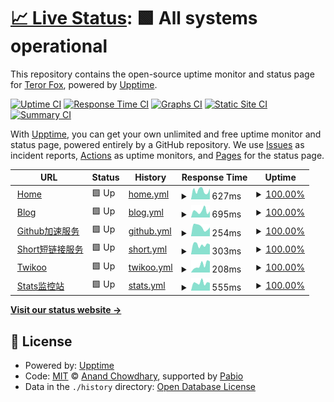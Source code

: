 # [📈 Live Status](https://status.trfox.top): <!--live status--> **🟩 All systems operational**

This repository contains the open-source uptime monitor and status page for [Teror Fox](https://www.trfox.top), powered by [Upptime](https://github.com/upptime/upptime).

[![Uptime CI](https://github.com/sysfox/upptime/workflows/Uptime%20CI/badge.svg)](https://github.com/sysfox/upptime/actions?query=workflow%3A%22Uptime+CI%22)
[![Response Time CI](https://github.com/sysfox/upptime/workflows/Response%20Time%20CI/badge.svg)](https://github.com/sysfox/upptime/actions?query=workflow%3A%22Response+Time+CI%22)
[![Graphs CI](https://github.com/sysfox/upptime/workflows/Graphs%20CI/badge.svg)](https://github.com/sysfox/upptime/actions?query=workflow%3A%22Graphs+CI%22)
[![Static Site CI](https://github.com/sysfox/upptime/workflows/Static%20Site%20CI/badge.svg)](https://github.com/sysfox/upptime/actions?query=workflow%3A%22Static+Site+CI%22)
[![Summary CI](https://github.com/sysfox/upptime/workflows/Summary%20CI/badge.svg)](https://github.com/sysfox/upptime/actions?query=workflow%3A%22Summary+CI%22)

With [Upptime](https://upptime.js.org), you can get your own unlimited and free uptime monitor and status page, powered entirely by a GitHub repository. We use [Issues](https://github.com/sysfox/upptime/issues) as incident reports, [Actions](https://github.com/sysfox/upptime/actions) as uptime monitors, and [Pages](https://status.trfox.top) for the status page.

<!--start: status pages-->
<!-- This summary is generated by Upptime (https://github.com/upptime/upptime) -->
<!-- Do not edit this manually, your changes will be overwritten -->
<!-- prettier-ignore -->
| URL | Status | History | Response Time | Uptime |
| --- | ------ | ------- | ------------- | ------ |
| <img alt="" src="https://icons.duckduckgo.com/ip3/www.trfox.top.ico" height="13"> [Home](https://www.trfox.top) | 🟩 Up | [home.yml](https://github.com/sysfox/upptime/commits/HEAD/history/home.yml) | <details><summary><img alt="Response time graph" src="./graphs/home/response-time-week.png" height="20"> 627ms</summary><br><a href="https://status.trfox.top/history/home"><img alt="Response time 729" src="https://img.shields.io/endpoint?url=https%3A%2F%2Fraw.githubusercontent.com%2Fsysfox%2Fupptime%2FHEAD%2Fapi%2Fhome%2Fresponse-time.json"></a><br><a href="https://status.trfox.top/history/home"><img alt="24-hour response time 762" src="https://img.shields.io/endpoint?url=https%3A%2F%2Fraw.githubusercontent.com%2Fsysfox%2Fupptime%2FHEAD%2Fapi%2Fhome%2Fresponse-time-day.json"></a><br><a href="https://status.trfox.top/history/home"><img alt="7-day response time 627" src="https://img.shields.io/endpoint?url=https%3A%2F%2Fraw.githubusercontent.com%2Fsysfox%2Fupptime%2FHEAD%2Fapi%2Fhome%2Fresponse-time-week.json"></a><br><a href="https://status.trfox.top/history/home"><img alt="30-day response time 729" src="https://img.shields.io/endpoint?url=https%3A%2F%2Fraw.githubusercontent.com%2Fsysfox%2Fupptime%2FHEAD%2Fapi%2Fhome%2Fresponse-time-month.json"></a><br><a href="https://status.trfox.top/history/home"><img alt="1-year response time 729" src="https://img.shields.io/endpoint?url=https%3A%2F%2Fraw.githubusercontent.com%2Fsysfox%2Fupptime%2FHEAD%2Fapi%2Fhome%2Fresponse-time-year.json"></a></details> | <details><summary><a href="https://status.trfox.top/history/home">100.00%</a></summary><a href="https://status.trfox.top/history/home"><img alt="All-time uptime 100.00%" src="https://img.shields.io/endpoint?url=https%3A%2F%2Fraw.githubusercontent.com%2Fsysfox%2Fupptime%2FHEAD%2Fapi%2Fhome%2Fuptime.json"></a><br><a href="https://status.trfox.top/history/home"><img alt="24-hour uptime 100.00%" src="https://img.shields.io/endpoint?url=https%3A%2F%2Fraw.githubusercontent.com%2Fsysfox%2Fupptime%2FHEAD%2Fapi%2Fhome%2Fuptime-day.json"></a><br><a href="https://status.trfox.top/history/home"><img alt="7-day uptime 100.00%" src="https://img.shields.io/endpoint?url=https%3A%2F%2Fraw.githubusercontent.com%2Fsysfox%2Fupptime%2FHEAD%2Fapi%2Fhome%2Fuptime-week.json"></a><br><a href="https://status.trfox.top/history/home"><img alt="30-day uptime 100.00%" src="https://img.shields.io/endpoint?url=https%3A%2F%2Fraw.githubusercontent.com%2Fsysfox%2Fupptime%2FHEAD%2Fapi%2Fhome%2Fuptime-month.json"></a><br><a href="https://status.trfox.top/history/home"><img alt="1-year uptime 100.00%" src="https://img.shields.io/endpoint?url=https%3A%2F%2Fraw.githubusercontent.com%2Fsysfox%2Fupptime%2FHEAD%2Fapi%2Fhome%2Fuptime-year.json"></a></details>
| <img alt="" src="https://icons.duckduckgo.com/ip3/blog.trfox.top.ico" height="13"> [Blog](https://blog.trfox.top) | 🟩 Up | [blog.yml](https://github.com/sysfox/upptime/commits/HEAD/history/blog.yml) | <details><summary><img alt="Response time graph" src="./graphs/blog/response-time-week.png" height="20"> 695ms</summary><br><a href="https://status.trfox.top/history/blog"><img alt="Response time 454" src="https://img.shields.io/endpoint?url=https%3A%2F%2Fraw.githubusercontent.com%2Fsysfox%2Fupptime%2FHEAD%2Fapi%2Fblog%2Fresponse-time.json"></a><br><a href="https://status.trfox.top/history/blog"><img alt="24-hour response time 679" src="https://img.shields.io/endpoint?url=https%3A%2F%2Fraw.githubusercontent.com%2Fsysfox%2Fupptime%2FHEAD%2Fapi%2Fblog%2Fresponse-time-day.json"></a><br><a href="https://status.trfox.top/history/blog"><img alt="7-day response time 695" src="https://img.shields.io/endpoint?url=https%3A%2F%2Fraw.githubusercontent.com%2Fsysfox%2Fupptime%2FHEAD%2Fapi%2Fblog%2Fresponse-time-week.json"></a><br><a href="https://status.trfox.top/history/blog"><img alt="30-day response time 561" src="https://img.shields.io/endpoint?url=https%3A%2F%2Fraw.githubusercontent.com%2Fsysfox%2Fupptime%2FHEAD%2Fapi%2Fblog%2Fresponse-time-month.json"></a><br><a href="https://status.trfox.top/history/blog"><img alt="1-year response time 454" src="https://img.shields.io/endpoint?url=https%3A%2F%2Fraw.githubusercontent.com%2Fsysfox%2Fupptime%2FHEAD%2Fapi%2Fblog%2Fresponse-time-year.json"></a></details> | <details><summary><a href="https://status.trfox.top/history/blog">100.00%</a></summary><a href="https://status.trfox.top/history/blog"><img alt="All-time uptime 100.00%" src="https://img.shields.io/endpoint?url=https%3A%2F%2Fraw.githubusercontent.com%2Fsysfox%2Fupptime%2FHEAD%2Fapi%2Fblog%2Fuptime.json"></a><br><a href="https://status.trfox.top/history/blog"><img alt="24-hour uptime 100.00%" src="https://img.shields.io/endpoint?url=https%3A%2F%2Fraw.githubusercontent.com%2Fsysfox%2Fupptime%2FHEAD%2Fapi%2Fblog%2Fuptime-day.json"></a><br><a href="https://status.trfox.top/history/blog"><img alt="7-day uptime 100.00%" src="https://img.shields.io/endpoint?url=https%3A%2F%2Fraw.githubusercontent.com%2Fsysfox%2Fupptime%2FHEAD%2Fapi%2Fblog%2Fuptime-week.json"></a><br><a href="https://status.trfox.top/history/blog"><img alt="30-day uptime 100.00%" src="https://img.shields.io/endpoint?url=https%3A%2F%2Fraw.githubusercontent.com%2Fsysfox%2Fupptime%2FHEAD%2Fapi%2Fblog%2Fuptime-month.json"></a><br><a href="https://status.trfox.top/history/blog"><img alt="1-year uptime 100.00%" src="https://img.shields.io/endpoint?url=https%3A%2F%2Fraw.githubusercontent.com%2Fsysfox%2Fupptime%2FHEAD%2Fapi%2Fblog%2Fuptime-year.json"></a></details>
| <img alt="" src="https://icons.duckduckgo.com/ip3/ghp.trfox.top.ico" height="13"> [Github加速服务](https://ghp.trfox.top) | 🟩 Up | [github.yml](https://github.com/sysfox/upptime/commits/HEAD/history/github.yml) | <details><summary><img alt="Response time graph" src="./graphs/github/response-time-week.png" height="20"> 254ms</summary><br><a href="https://status.trfox.top/history/github"><img alt="Response time 296" src="https://img.shields.io/endpoint?url=https%3A%2F%2Fraw.githubusercontent.com%2Fsysfox%2Fupptime%2FHEAD%2Fapi%2Fgithub%2Fresponse-time.json"></a><br><a href="https://status.trfox.top/history/github"><img alt="24-hour response time 242" src="https://img.shields.io/endpoint?url=https%3A%2F%2Fraw.githubusercontent.com%2Fsysfox%2Fupptime%2FHEAD%2Fapi%2Fgithub%2Fresponse-time-day.json"></a><br><a href="https://status.trfox.top/history/github"><img alt="7-day response time 254" src="https://img.shields.io/endpoint?url=https%3A%2F%2Fraw.githubusercontent.com%2Fsysfox%2Fupptime%2FHEAD%2Fapi%2Fgithub%2Fresponse-time-week.json"></a><br><a href="https://status.trfox.top/history/github"><img alt="30-day response time 236" src="https://img.shields.io/endpoint?url=https%3A%2F%2Fraw.githubusercontent.com%2Fsysfox%2Fupptime%2FHEAD%2Fapi%2Fgithub%2Fresponse-time-month.json"></a><br><a href="https://status.trfox.top/history/github"><img alt="1-year response time 296" src="https://img.shields.io/endpoint?url=https%3A%2F%2Fraw.githubusercontent.com%2Fsysfox%2Fupptime%2FHEAD%2Fapi%2Fgithub%2Fresponse-time-year.json"></a></details> | <details><summary><a href="https://status.trfox.top/history/github">100.00%</a></summary><a href="https://status.trfox.top/history/github"><img alt="All-time uptime 100.00%" src="https://img.shields.io/endpoint?url=https%3A%2F%2Fraw.githubusercontent.com%2Fsysfox%2Fupptime%2FHEAD%2Fapi%2Fgithub%2Fuptime.json"></a><br><a href="https://status.trfox.top/history/github"><img alt="24-hour uptime 100.00%" src="https://img.shields.io/endpoint?url=https%3A%2F%2Fraw.githubusercontent.com%2Fsysfox%2Fupptime%2FHEAD%2Fapi%2Fgithub%2Fuptime-day.json"></a><br><a href="https://status.trfox.top/history/github"><img alt="7-day uptime 100.00%" src="https://img.shields.io/endpoint?url=https%3A%2F%2Fraw.githubusercontent.com%2Fsysfox%2Fupptime%2FHEAD%2Fapi%2Fgithub%2Fuptime-week.json"></a><br><a href="https://status.trfox.top/history/github"><img alt="30-day uptime 100.00%" src="https://img.shields.io/endpoint?url=https%3A%2F%2Fraw.githubusercontent.com%2Fsysfox%2Fupptime%2FHEAD%2Fapi%2Fgithub%2Fuptime-month.json"></a><br><a href="https://status.trfox.top/history/github"><img alt="1-year uptime 100.00%" src="https://img.shields.io/endpoint?url=https%3A%2F%2Fraw.githubusercontent.com%2Fsysfox%2Fupptime%2FHEAD%2Fapi%2Fgithub%2Fuptime-year.json"></a></details>
| <img alt="" src="https://icons.duckduckgo.com/ip3/short.trfox.top.ico" height="13"> [Short短链接服务](https://short.trfox.top) | 🟩 Up | [short.yml](https://github.com/sysfox/upptime/commits/HEAD/history/short.yml) | <details><summary><img alt="Response time graph" src="./graphs/short/response-time-week.png" height="20"> 303ms</summary><br><a href="https://status.trfox.top/history/short"><img alt="Response time 257" src="https://img.shields.io/endpoint?url=https%3A%2F%2Fraw.githubusercontent.com%2Fsysfox%2Fupptime%2FHEAD%2Fapi%2Fshort%2Fresponse-time.json"></a><br><a href="https://status.trfox.top/history/short"><img alt="24-hour response time 310" src="https://img.shields.io/endpoint?url=https%3A%2F%2Fraw.githubusercontent.com%2Fsysfox%2Fupptime%2FHEAD%2Fapi%2Fshort%2Fresponse-time-day.json"></a><br><a href="https://status.trfox.top/history/short"><img alt="7-day response time 303" src="https://img.shields.io/endpoint?url=https%3A%2F%2Fraw.githubusercontent.com%2Fsysfox%2Fupptime%2FHEAD%2Fapi%2Fshort%2Fresponse-time-week.json"></a><br><a href="https://status.trfox.top/history/short"><img alt="30-day response time 236" src="https://img.shields.io/endpoint?url=https%3A%2F%2Fraw.githubusercontent.com%2Fsysfox%2Fupptime%2FHEAD%2Fapi%2Fshort%2Fresponse-time-month.json"></a><br><a href="https://status.trfox.top/history/short"><img alt="1-year response time 257" src="https://img.shields.io/endpoint?url=https%3A%2F%2Fraw.githubusercontent.com%2Fsysfox%2Fupptime%2FHEAD%2Fapi%2Fshort%2Fresponse-time-year.json"></a></details> | <details><summary><a href="https://status.trfox.top/history/short">100.00%</a></summary><a href="https://status.trfox.top/history/short"><img alt="All-time uptime 100.00%" src="https://img.shields.io/endpoint?url=https%3A%2F%2Fraw.githubusercontent.com%2Fsysfox%2Fupptime%2FHEAD%2Fapi%2Fshort%2Fuptime.json"></a><br><a href="https://status.trfox.top/history/short"><img alt="24-hour uptime 100.00%" src="https://img.shields.io/endpoint?url=https%3A%2F%2Fraw.githubusercontent.com%2Fsysfox%2Fupptime%2FHEAD%2Fapi%2Fshort%2Fuptime-day.json"></a><br><a href="https://status.trfox.top/history/short"><img alt="7-day uptime 100.00%" src="https://img.shields.io/endpoint?url=https%3A%2F%2Fraw.githubusercontent.com%2Fsysfox%2Fupptime%2FHEAD%2Fapi%2Fshort%2Fuptime-week.json"></a><br><a href="https://status.trfox.top/history/short"><img alt="30-day uptime 100.00%" src="https://img.shields.io/endpoint?url=https%3A%2F%2Fraw.githubusercontent.com%2Fsysfox%2Fupptime%2FHEAD%2Fapi%2Fshort%2Fuptime-month.json"></a><br><a href="https://status.trfox.top/history/short"><img alt="1-year uptime 100.00%" src="https://img.shields.io/endpoint?url=https%3A%2F%2Fraw.githubusercontent.com%2Fsysfox%2Fupptime%2FHEAD%2Fapi%2Fshort%2Fuptime-year.json"></a></details>
| <img alt="" src="https://icons.duckduckgo.com/ip3/twikoo.trfox.top.ico" height="13"> [Twikoo](https://twikoo.trfox.top) | 🟩 Up | [twikoo.yml](https://github.com/sysfox/upptime/commits/HEAD/history/twikoo.yml) | <details><summary><img alt="Response time graph" src="./graphs/twikoo/response-time-week.png" height="20"> 208ms</summary><br><a href="https://status.trfox.top/history/twikoo"><img alt="Response time 393" src="https://img.shields.io/endpoint?url=https%3A%2F%2Fraw.githubusercontent.com%2Fsysfox%2Fupptime%2FHEAD%2Fapi%2Ftwikoo%2Fresponse-time.json"></a><br><a href="https://status.trfox.top/history/twikoo"><img alt="24-hour response time 306" src="https://img.shields.io/endpoint?url=https%3A%2F%2Fraw.githubusercontent.com%2Fsysfox%2Fupptime%2FHEAD%2Fapi%2Ftwikoo%2Fresponse-time-day.json"></a><br><a href="https://status.trfox.top/history/twikoo"><img alt="7-day response time 208" src="https://img.shields.io/endpoint?url=https%3A%2F%2Fraw.githubusercontent.com%2Fsysfox%2Fupptime%2FHEAD%2Fapi%2Ftwikoo%2Fresponse-time-week.json"></a><br><a href="https://status.trfox.top/history/twikoo"><img alt="30-day response time 443" src="https://img.shields.io/endpoint?url=https%3A%2F%2Fraw.githubusercontent.com%2Fsysfox%2Fupptime%2FHEAD%2Fapi%2Ftwikoo%2Fresponse-time-month.json"></a><br><a href="https://status.trfox.top/history/twikoo"><img alt="1-year response time 393" src="https://img.shields.io/endpoint?url=https%3A%2F%2Fraw.githubusercontent.com%2Fsysfox%2Fupptime%2FHEAD%2Fapi%2Ftwikoo%2Fresponse-time-year.json"></a></details> | <details><summary><a href="https://status.trfox.top/history/twikoo">100.00%</a></summary><a href="https://status.trfox.top/history/twikoo"><img alt="All-time uptime 100.00%" src="https://img.shields.io/endpoint?url=https%3A%2F%2Fraw.githubusercontent.com%2Fsysfox%2Fupptime%2FHEAD%2Fapi%2Ftwikoo%2Fuptime.json"></a><br><a href="https://status.trfox.top/history/twikoo"><img alt="24-hour uptime 100.00%" src="https://img.shields.io/endpoint?url=https%3A%2F%2Fraw.githubusercontent.com%2Fsysfox%2Fupptime%2FHEAD%2Fapi%2Ftwikoo%2Fuptime-day.json"></a><br><a href="https://status.trfox.top/history/twikoo"><img alt="7-day uptime 100.00%" src="https://img.shields.io/endpoint?url=https%3A%2F%2Fraw.githubusercontent.com%2Fsysfox%2Fupptime%2FHEAD%2Fapi%2Ftwikoo%2Fuptime-week.json"></a><br><a href="https://status.trfox.top/history/twikoo"><img alt="30-day uptime 100.00%" src="https://img.shields.io/endpoint?url=https%3A%2F%2Fraw.githubusercontent.com%2Fsysfox%2Fupptime%2FHEAD%2Fapi%2Ftwikoo%2Fuptime-month.json"></a><br><a href="https://status.trfox.top/history/twikoo"><img alt="1-year uptime 100.00%" src="https://img.shields.io/endpoint?url=https%3A%2F%2Fraw.githubusercontent.com%2Fsysfox%2Fupptime%2FHEAD%2Fapi%2Ftwikoo%2Fuptime-year.json"></a></details>
| <img alt="" src="https://icons.duckduckgo.com/ip3/status.trfox.top.ico" height="13"> [Stats监控站](https://status.trfox.top) | 🟩 Up | [stats.yml](https://github.com/sysfox/upptime/commits/HEAD/history/stats.yml) | <details><summary><img alt="Response time graph" src="./graphs/stats/response-time-week.png" height="20"> 555ms</summary><br><a href="https://status.trfox.top/history/stats"><img alt="Response time 363" src="https://img.shields.io/endpoint?url=https%3A%2F%2Fraw.githubusercontent.com%2Fsysfox%2Fupptime%2FHEAD%2Fapi%2Fstats%2Fresponse-time.json"></a><br><a href="https://status.trfox.top/history/stats"><img alt="24-hour response time 538" src="https://img.shields.io/endpoint?url=https%3A%2F%2Fraw.githubusercontent.com%2Fsysfox%2Fupptime%2FHEAD%2Fapi%2Fstats%2Fresponse-time-day.json"></a><br><a href="https://status.trfox.top/history/stats"><img alt="7-day response time 555" src="https://img.shields.io/endpoint?url=https%3A%2F%2Fraw.githubusercontent.com%2Fsysfox%2Fupptime%2FHEAD%2Fapi%2Fstats%2Fresponse-time-week.json"></a><br><a href="https://status.trfox.top/history/stats"><img alt="30-day response time 419" src="https://img.shields.io/endpoint?url=https%3A%2F%2Fraw.githubusercontent.com%2Fsysfox%2Fupptime%2FHEAD%2Fapi%2Fstats%2Fresponse-time-month.json"></a><br><a href="https://status.trfox.top/history/stats"><img alt="1-year response time 363" src="https://img.shields.io/endpoint?url=https%3A%2F%2Fraw.githubusercontent.com%2Fsysfox%2Fupptime%2FHEAD%2Fapi%2Fstats%2Fresponse-time-year.json"></a></details> | <details><summary><a href="https://status.trfox.top/history/stats">100.00%</a></summary><a href="https://status.trfox.top/history/stats"><img alt="All-time uptime 100.00%" src="https://img.shields.io/endpoint?url=https%3A%2F%2Fraw.githubusercontent.com%2Fsysfox%2Fupptime%2FHEAD%2Fapi%2Fstats%2Fuptime.json"></a><br><a href="https://status.trfox.top/history/stats"><img alt="24-hour uptime 100.00%" src="https://img.shields.io/endpoint?url=https%3A%2F%2Fraw.githubusercontent.com%2Fsysfox%2Fupptime%2FHEAD%2Fapi%2Fstats%2Fuptime-day.json"></a><br><a href="https://status.trfox.top/history/stats"><img alt="7-day uptime 100.00%" src="https://img.shields.io/endpoint?url=https%3A%2F%2Fraw.githubusercontent.com%2Fsysfox%2Fupptime%2FHEAD%2Fapi%2Fstats%2Fuptime-week.json"></a><br><a href="https://status.trfox.top/history/stats"><img alt="30-day uptime 100.00%" src="https://img.shields.io/endpoint?url=https%3A%2F%2Fraw.githubusercontent.com%2Fsysfox%2Fupptime%2FHEAD%2Fapi%2Fstats%2Fuptime-month.json"></a><br><a href="https://status.trfox.top/history/stats"><img alt="1-year uptime 100.00%" src="https://img.shields.io/endpoint?url=https%3A%2F%2Fraw.githubusercontent.com%2Fsysfox%2Fupptime%2FHEAD%2Fapi%2Fstats%2Fuptime-year.json"></a></details>

<!--end: status pages-->

[**Visit our status website →**](https://status.trfox.top)

## 📄 License

- Powered by: [Upptime](https://github.com/upptime/upptime)
- Code: [MIT](./LICENSE) © [Anand Chowdhary](https://anandchowdhary.com), supported by [Pabio](https://pabio.com)
- Data in the `./history` directory: [Open Database License](https://opendatacommons.org/licenses/odbl/1-0/)

